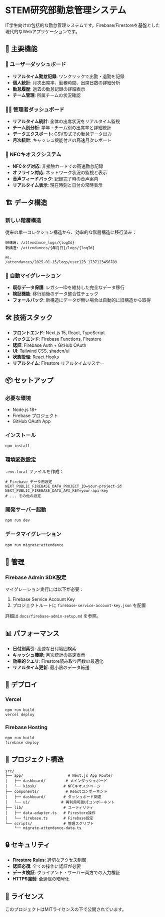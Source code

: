 # STEM研究部勤怠管理システム

IT学生向けの包括的な勤怠管理システムです。Firebase/Firestoreを基盤とした現代的なWebアプリケーションです。

## 🚀 主要機能

### 👥 ユーザーダッシュボード
- **リアルタイム勤怠記録**: ワンクリックで出勤・退勤を記録
- **個人統計**: 月次出席率、勤務時間、出席日数の詳細分析
- **勤怠履歴**: 過去の勤怠記録の詳細表示
- **チーム管理**: 所属チームの状況確認

### 👨‍💼 管理者ダッシュボード
- **リアルタイム統計**: 全体の出席状況をリアルタイム監視
- **チーム別分析**: 学年・チーム別の出席率と詳細統計
- **データエクスポート**: CSV形式での勤怠データ出力
- **月次統計**: キャッシュ機能付きの高速月次レポート

### 🏢 NFCキオスクシステム
- **NFCタグ対応**: 非接触カードでの高速勤怠記録
- **オフライン対応**: ネットワーク状況の監視と表示
- **音声フィードバック**: 記録完了時の音声案内
- **リアルタイム表示**: 現在時刻と日付の常時表示

## 🏗️ データ構造

### 新しい階層構造
従来の単一コレクション構造から、効率的な階層構造に移行済み：

```
旧構造: /attendance_logs/{logId}
新構造: /attendances/{年月日}/logs/{logId}

例:
/attendances/2025-01-15/logs/user123_1737123456789
```

### 🔄 自動マイグレーション
- **既存データ保護**: レガシーIDを維持した完全なデータ移行
- **検証機能**: 移行前後のデータ整合性チェック
- **フォールバック**: 新構造にデータが無い場合は自動的に旧構造から取得

## 🛠️ 技術スタック

- **フロントエンド**: Next.js 15, React, TypeScript
- **バックエンド**: Firebase Functions, Firestore
- **認証**: Firebase Auth + GitHub OAuth
- **UI**: Tailwind CSS, shadcn/ui
- **状態管理**: React Hooks
- **リアルタイム**: Firestore リアルタイムリスナー

## 📦 セットアップ

### 必要な環境
- Node.js 18+
- Firebase プロジェクト
- GitHub OAuth App

### インストール
```bash
npm install
```

### 環境変数設定
`.env.local` ファイルを作成：
```env
# Firebase データ用設定
NEXT_PUBLIC_FIREBASE_DATA_PROJECT_ID=your-project-id
NEXT_PUBLIC_FIREBASE_DATA_API_KEY=your-api-key
# ... その他の設定
```

### 開発サーバー起動
```bash
npm run dev
```

### データマイグレーション
```bash
npm run migrate:attendance
```

## 🔧 管理

### Firebase Admin SDK設定
マイグレーション実行には以下が必要：
1. Firebase Service Account Key
2. プロジェクトルートに `firebase-service-account-key.json` を配置

詳細は `docs/firebase-admin-setup.md` を参照。

## 📊 パフォーマンス

- **日付別索引**: 高速な日付範囲検索
- **キャッシュ機能**: 月次統計の高速表示
- **効率的クエリ**: Firestore読み取り回数の最適化
- **リアルタイム更新**: 最小限のデータ転送

## 🚀 デプロイ

### Vercel
```bash
npm run build
vercel deploy
```

### Firebase Hosting
```bash
npm run build
firebase deploy
```

## 📁 プロジェクト構造

```
src/
├── app/                    # Next.js App Router
│   ├── dashboard/         # メインダッシュボード
│   └── kiosk/            # NFCキオスクページ
├── components/            # Reactコンポーネント
│   ├── dashboard/        # ダッシュボード関連
│   └── ui/              # 再利用可能UIコンポーネント
├── lib/                  # ユーティリティ
│   ├── data-adapter.ts   # Firestore操作
│   └── firebase.ts       # Firebase設定
└── scripts/              # 管理スクリプト
    └── migrate-attendance-data.ts
```

## 🔒 セキュリティ

- **Firestore Rules**: 適切なアクセス制御
- **認証必須**: 全ての操作に認証が必要
- **データ検証**: クライアント・サーバー両方での入力検証
- **HTTPS強制**: 全通信の暗号化

## 📝 ライセンス

このプロジェクトはMITライセンスの下で公開されています。
